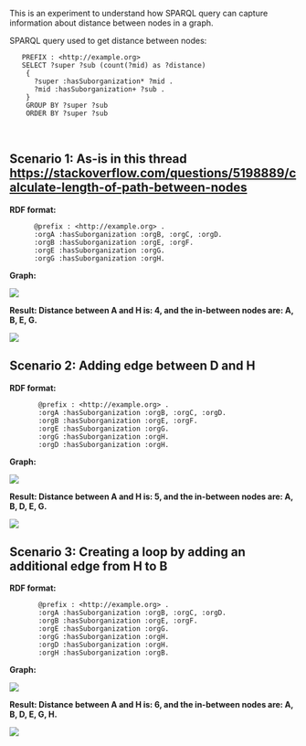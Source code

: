 This is an experiment to understand how SPARQL query can capture information about distance between nodes in a graph.

SPARQL query used to get distance between nodes:
        
       PREFIX : <http://example.org> 
       SELECT ?super ?sub (count(?mid) as ?distance) 
        { 
          ?super :hasSuborganization* ?mid .
          ?mid :hasSuborganization+ ?sub .
        }
        GROUP BY ?super ?sub 
        ORDER BY ?super ?sub
        
## **Scenario 1: As-is in this thread https://stackoverflow.com/questions/5198889/calculate-length-of-path-between-nodes**
 
**RDF format:**
 
          @prefix : <http://example.org> .
          :orgA :hasSuborganization :orgB, :orgC, :orgD.
          :orgB :hasSuborganization :orgE, :orgF.
          :orgE :hasSuborganization :orgG.
          :orgG :hasSuborganization :orgH.
    
**Graph:**

![](https://github.com/idaks/DataONE-Prov-Summer-2017/blob/master/examples/distance_between_nodes/Graph1.png)
    
**Result: Distance between A and H is: 4, and the in-between nodes are: A, B, E, G.**

![](https://github.com/idaks/DataONE-Prov-Summer-2017/blob/master/examples/distance_between_nodes/Graph1_Result.png)
        
## **Scenario 2: Adding edge between D and H**
 
**RDF format:**

           @prefix : <http://example.org> .
           :orgA :hasSuborganization :orgB, :orgC, :orgD.
           :orgB :hasSuborganization :orgE, :orgF.
           :orgE :hasSuborganization :orgG.
           :orgG :hasSuborganization :orgH.
           :orgD :hasSuborganization :orgH.

**Graph:**

![](https://github.com/idaks/DataONE-Prov-Summer-2017/blob/master/examples/distance_between_nodes/Graph2.png)

**Result: Distance between A and H is: 5, and the in-between nodes are: A, B, D, E, G.**

![](https://github.com/idaks/DataONE-Prov-Summer-2017/blob/master/examples/distance_between_nodes/Graph2_Result.png)

## **Scenario 3: Creating a loop by adding an additional edge from H to B**
 
**RDF format:**

           @prefix : <http://example.org> .
           :orgA :hasSuborganization :orgB, :orgC, :orgD.
           :orgB :hasSuborganization :orgE, :orgF.
           :orgE :hasSuborganization :orgG.
           :orgG :hasSuborganization :orgH.
           :orgD :hasSuborganization :orgH.
           :orgH :hasSuborganization :orgB.

**Graph:**

![](https://github.com/idaks/DataONE-Prov-Summer-2017/blob/master/examples/distance_between_nodes/Graph3.png)

**Result: Distance between A and H is: 6, and the in-between nodes are: A, B, D, E, G, H.**

![](https://github.com/idaks/DataONE-Prov-Summer-2017/blob/master/examples/distance_between_nodes/Graph3_Result.png)
 
